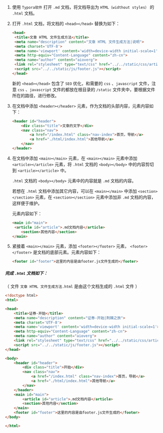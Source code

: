 1. 使用 `Typora软件` 打开 `.md` 文档，将文档导出为 `HTML（widthout styles）` 的 `.html` 文档。

2. 打开 `.html` 文档，将文档的 `<head></head>` 替换为如下：

   ```html
   <head>
   	<title>文章 HTML 文件生成方法</title>
   	<meta name="description" content="文章 HTML 文件生成方法|说明">
   	<meta charset='UTF-8'>
   	<meta name='viewport' content='width=device-width initial-scale=1'>
   	<meta http-equiv="Content-Language" content="zh-cn">
   	<meta name="author" content="aioverg">
   	<link rel="stylesheet" type="text/css" href="../../static/css/article.css" />
   	<script src="../../static/js/footer.js"></script>
   </head>
   ```

   新的 `<head></head>` 包含了 `SEO` 优化，和需要的 `css` 、`javascript` 文件，注意 `css` 、`javascript` 文件的都放在根目录的 `/static` 文件夹中，要根据文件所在的路径，进行修改。

3. 在文档中添加 `<header></header>` 元素，作为文档的头部内容，元素内容如下：

   ```html
   <header id="header">
       <div class="title">文章的文字</div>
       <nav class="nav">
           <a href="/index.html" class="nav-index">首页，导航</a>
           <a href="./html/index.html">其他导航</a>
       </nav>
   </header>
   ```

4. 在文档中添加 `<main></main>` 元素，在 `<main></main>` 元素中添加 `<article></article>` 元素，将 `.html` 文档的 `<body></body>` 中的内容剪切到 `<article></article>` 中。

   `.html` 文档的 `<body></body>`  元素中的内容就是 `.md` 文档的内容。

   若想在 `.html` 文档中添加其它内容，可以在  `<main></main>` 中添加 `<section></section>` 元素，在  `<section></section>` 元素中添加非 `.md` 文档的内容，这样便于维护。

   元素内容如下：

   ```html
   <main id="main">
   	<article id="article">.md文档内容</article>
       <section>其他内容</section>
   </main>
   ```

5. 紧接着  `<main></main>` 元素，添加 `<footer></footer>` 元素， `<footer></footer>` 是文档的底部元素。元素内容如下：

   ```html
   <footer id="footer">这里的内容是由footer.js文件生成的</footer>
   ```

##### 完成 `.html` 文档如下：

（ 文件 `文章 HTML 文件生成方法.html` 是由这个文档生成的 `.html` 文件 ）

```html
<!doctype html>
<html>

<head>
	<title>证券-开始</title>
	<meta name="description" content="证券-开始|荆棘之旅">
	<meta charset='UTF-8'>
	<meta name='viewport' content='width=device-width initial-scale=1'>
	<meta http-equiv="Content-Language" content="zh-cn">
	<meta name="author" content="aioverg">
	<link rel="stylesheet" type="text/css" href="../../static/css/article.css" />
	<script src="../../static/js/footer.js"></script>
</head>

<body>
	<header id="header">
		<div class="title">开始</div>
		<nav class="nav">
			<a href="/index.html" class="nav-index">首页，导航</a>
            <a href="./html/index.html">其他导航</a>
		</nav>
	</header>
	<main id="main">
		<article id="article">.md文档内容</article>
        <section>其他内容</section>
	</main>
	<footer id="footer">这里的内容是由footer.js文件生成的</footer>
</body>

</html>
```

